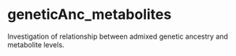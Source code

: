 # geneticAnc_metabolites
Investigation of relationship between admixed genetic ancestry and metabolite levels.
